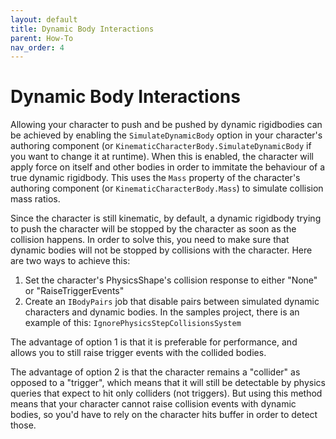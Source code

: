 ```yaml
---
layout: default
title: Dynamic Body Interactions
parent: How-To
nav_order: 4
---
```


# Dynamic Body Interactions
Allowing your character to push and be pushed by dynamic rigidbodies can be achieved by enabling the `SimulateDynamicBody` option in your character's authoring component (or `KinematicCharacterBody.SimulateDynamicBody` if you want to change it at runtime). When this is enabled, the character will apply force on itself and other bodies in order to immitate the behaviour of a true dynamic rigidbody. This uses the `Mass` property of the character's authoring component (or `KinematicCharacterBody.Mass`) to simulate collision mass ratios.

Since the character is still kinematic, by default, a dynamic rigidbody trying to push the character will be stopped by the character as soon as the collision happens. In order to solve this, you need to make sure that dynamic bodies will not be stopped by collisions with the character. Here are two ways to achieve this:
1. Set the character's PhysicsShape's collision response to either "None" or "RaiseTriggerEvents"
1. Create an `IBodyPairs` job that disable pairs between simulated dynamic characters and dynamic bodies. In the samples project, there is an example of this: `IgnorePhysicsStepCollisionsSystem`

The advantage of option 1 is that it is preferable for performance, and allows you to still raise trigger events with the collided bodies.

The advantage of option 2 is that the character remains a "collider" as opposed to a "trigger", which means that it will still be detectable by physics queries that expect to hit only colliders (not triggers). But using this method means that your character cannot raise collision events with dynamic bodies, so you'd have to rely on the character hits buffer in order to detect those.
